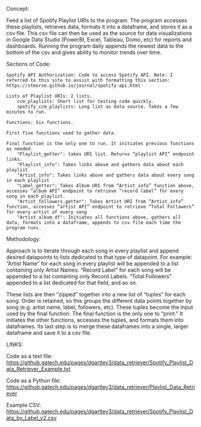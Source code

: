 Concept:

Feed a list of Spotify Playlist URIs to the program. The program accesses these playlists, retrieves data, formats it into a dataframe, and stores it as a csv file. This csv file can then be used as the source for data visualizations in Google Data Studio (PowerBI, Excel, Tableau, Domo, etc) for reports and dashboards. Running the program daily appends the newest data to the bottom of the csv and gives ability to monitor trends over time.

Sections of Code:

    Spotify API Authorization: Code to access Spotify API. Note: I referred to this site to assist with formatting this section: https://stmorse.github.io/journal/spotify-api.html

    Lists of Playlist URIs: 2 lists.
        ccm_playlists: Short list for testing code quickly.
        spotify_ccm_playlists: Long list as data source. Takes a few minutes to run.

    Functions: Six functions.

    First five functions used to gather data.

    Final function is the only one to run. It initiates previous functions as needed.
        "Playlist_getter": takes URI list. Returns “playlist API” endpoint links.
        "Playlist_info": Takes links above and gathers data about each playlist
        "Artist_info": Takes links above and gathers data about every song in each playlist
        "Label_getter": Takes Album URI from “Artist_info” function above, accesses “album API” endpoint to retrieve “record label” for every song in each playlist.
        "Artist_followers_getter": Takes Artist URI from “Artist_info” function, accesses “artist API” endpoint to retrieve “Total Followers” for every artist of every song
        "Artist_album_df": Initiates all functions above, gathers all data, formats into a dataframe, appends to csv file each time the program runs.

Methodology:

Approach is to iterate through each song in every playlist and append desired datapoints to lists dedicated to that type of datapoint. For example: “Artist Name” for each song in every playlist will be appended to a list containing only Artist Names. “Record Label” for each song will be appended to a list containing only Record Labels. “Total Followers” appended to a list dedicated for that field, and so on.

These lists are then “zipped” together into a new list of “tuples” for each song. Order is retained, so this groups the different data points together by song (e.g. artist name, label, followers, etc). These tuples become the input used by the final function.
The final function is the only one to “print.” It initiates the other functions, accesses the tuples, and formats them into dataframes. Its last step is to merge these dataframes into a single, larger dataframe and save it to a csv file.

LINKS:

Code as a text file: https://github.gatech.edu/pages/dgartley3/data_retriever/Spotify_Playlist_Data_Retriever_Example.txt

Code as a Python file: https://github.gatech.edu/pages/dgartley3/data_retriever/Playlist_Data_Retriever

Example CSV: https://github.gatech.edu/pages/dgartley3/data_retriever/Spotify_Playlist_Data_by_Label_v2.csv
